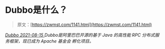 <!--yml
category: 未分类
date: 0001-01-01 00:00:00
--->

# Dubbo是什么？

> 原文：[https://zwmst.com/1141.html](https://zwmst.com/1141.html)

   [ *Dubbo* ](https://zwmst.com/dubbo)*[ <time datetime="2021-08-15T10:35:20+08:00"> 2021-08-15 </time> ](https://zwmst.com/1141.html)  Dubbo是阿里巴巴开源的基于 Java 的高性能 RPC 分布式服务框架，现已成为 Apache 基金会 孵化项目。*